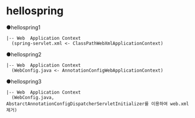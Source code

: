 # hellospring

●hellospring1

    |-- Web  Application Context 
      (spring-servlet.xml <- ClassPathWebXmlApplicationContext)

●hellospring2
 
    |-- Web  Application Context 
      (WebConfig.java <- AnnotationConfigWebApplicationContext)

●hellospring3

    |-- Web  Application Context
      (WebConfig.java, AbstarctAnnotationConfigDispatcherServletInitializer를 이용하여 web.xml 제거)
